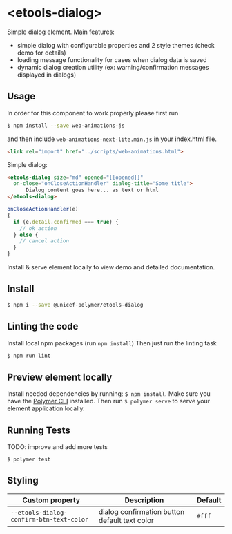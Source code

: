 # \<etools-dialog\>

Simple dialog element.
Main features:
* simple dialog with configurable properties and 2 style themes (check demo for details)
* loading message functionality for cases when dialog data is saved
* dynamic dialog creation utility (ex: warning/confirmation messages displayed in dialogs)

## Usage

In order for this component to work properly please first run

```bash
$ npm install --save web-animations-js
```
and then include `web-animations-next-lite.min.js` in your index.html file.

```html
<link rel="import" href="../scripts/web-animations.html">
```

Simple dialog:
```html
<etools-dialog size="md" opened="[[opened]]"
  on-close="onCloseActionHandler" dialog-title="Some title">
      Dialog content goes here... as text or html
</etools-dialog>
```

```javascript
onCloseActionHandler(e)
{
  if (e.detail.confirmed === true) {
    // ok action
  } else {
    // cancel action
  }
}
```

Install & serve element locally to view demo and detailed documentation.

## Install
```bash
$ npm i --save @unicef-polymer/etools-dialog
```

## Linting the code

Install local npm packages (run `npm install`)
Then just run the linting task

```bash
$ npm run lint
```

## Preview element locally
Install needed dependencies by running: `$ npm install`.
Make sure you have the [Polymer CLI](https://www.npmjs.com/package/polymer-cli) installed. Then run `$ polymer serve` to serve your element application locally.

## Running Tests
TODO: improve and add more tests
```
$ polymer test
```

## Styling
Custom property | Description | Default
----------------|-------------|----------
`--etools-dialog-confirm-btn-text-color` | dialog confirmation button default text color | `#fff`
